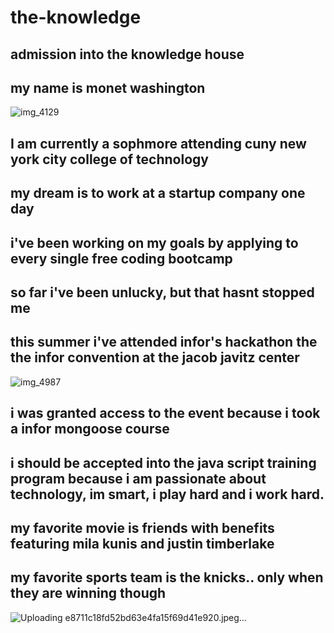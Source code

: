 # the-knowledge
## admission into the knowledge house
## my name is monet washington
![img_4129](https://user-images.githubusercontent.com/30600007/28786102-3025fc7c-75e6-11e7-83db-1fd7f2b16fab.PNG)

## I am currently a sophmore attending cuny new york city college of technology
## my dream is to work at a startup company one day
## i've been working on my goals by applying to every single free coding bootcamp
## so far i've been unlucky, but that hasnt stopped me 
## this summer i've attended infor's hackathon the the infor convention at the jacob javitz center
![img_4987](https://user-images.githubusercontent.com/30600007/28786355-fdee83e0-75e6-11e7-9424-36561d3cda9c.JPG)

## i was granted access to the event because i took a infor mongoose course
## i should be accepted into the java script training program because i am passionate about technology, im smart, i play hard and i work hard.
## my favorite movie is friends with benefits featuring mila kunis and justin timberlake 
## my favorite sports team is the knicks.. only when they are winning though
![Uploading e8711c18fd52bd63e4fa15f69d41e920.jpeg…]()
